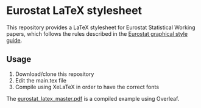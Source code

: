 # Eurostat LaTeX stylesheet

This repository provides a LaTeX stylesheet for Eurostat Statistical Working papers, which follows the rules described in the [Eurostat graphical style guide](https://ec.europa.eu/eurostat/documents/4187653/7192088/STYLE_GUIDE_2016.pdf).

Usage
-----------------------
1. Download/clone this repository
 2. Edit the main.tex file
 3. Compile using XeLaTeX in order to have the correct fonts


The [eurostat_latex_master.pdf](eurostat_latex_master.pdf) is a compiled example using Overleaf.

